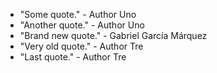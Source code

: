 - "Some quote." - Author Uno
- "Another quote." - Author Uno
- "Brand new quote." - Gabriel García Márquez
- "Very old quote." - Author Tre
- "Last quote." - Author Tre
